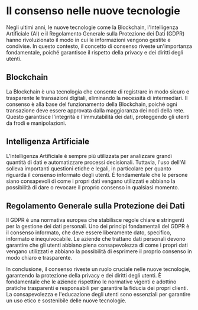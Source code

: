# Il consenso nelle nuove tecnologie

Negli ultimi anni, le nuove tecnologie come la Blockchain, l'Intelligenza Artificiale (AI) e il Regolamento Generale sulla Protezione dei Dati (GDPR) hanno rivoluzionato il modo in cui le informazioni vengono gestite e condivise. In questo contesto, il concetto di consenso riveste un'importanza fondamentale, poiché garantisce il rispetto della privacy e dei diritti degli utenti.

## Blockchain

La Blockchain è una tecnologia che consente di registrare in modo sicuro e trasparente le transazioni digitali, eliminando la necessità di intermediari. Il consenso è alla base del funzionamento della Blockchain, poiché ogni transazione deve essere approvata dalla maggioranza dei nodi della rete. Questo garantisce l'integrità e l'immutabilità dei dati, proteggendo gli utenti da frodi e manipolazioni.

## Intelligenza Artificiale

L'Intelligenza Artificiale è sempre più utilizzata per analizzare grandi quantità di dati e automatizzare processi decisionali. Tuttavia, l'uso dell'AI solleva importanti questioni etiche e legali, in particolare per quanto riguarda il consenso informato degli utenti. È fondamentale che le persone siano consapevoli di come i propri dati vengano utilizzati e abbiano la possibilità di dare o revocare il proprio consenso in qualsiasi momento.

## Regolamento Generale sulla Protezione dei Dati

Il GDPR è una normativa europea che stabilisce regole chiare e stringenti per la gestione dei dati personali. Uno dei principi fondamentali del GDPR è il consenso informato, che deve essere liberamente dato, specifico, informato e inequivocabile. Le aziende che trattano dati personali devono garantire che gli utenti abbiano piena consapevolezza di come i propri dati vengano utilizzati e abbiano la possibilità di esprimere il proprio consenso in modo chiaro e trasparente.

In conclusione, il consenso riveste un ruolo cruciale nelle nuove tecnologie, garantendo la protezione della privacy e dei diritti degli utenti. È fondamentale che le aziende rispettino le normative vigenti e adottino pratiche trasparenti e responsabili per garantire la fiducia dei propri clienti. La consapevolezza e l'educazione degli utenti sono essenziali per garantire un uso etico e sostenibile delle nuove tecnologie.